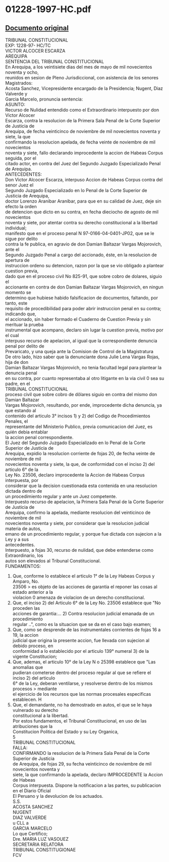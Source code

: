 
01228-1997-HC.pdf
=================
  
[Documento original](https://tc.gob.pe/jurisprudencia/1998/01228-1997-HC.pdf)  
---  
TRIBUNAL CONSTITUCIONAL  
EXP: 1228-97- HC/TC  
VICTOR ALCOCER ESCARZA  
AREQUIPA  
SENTENCIA DEL TRIBUNAL CONSTITUCIONAL  
En Arequipa, a los veintisiete dias del mes de mayo de mil novecientos noventa y ocho,  
reunidos en sesion de Pleno Jurisdiccional, con asistencia de los senores Magistrados:  
Acosta Sanchez, Vicepresidente encargado de la Presidencia; Nugent, Diaz Valverde y  
Garcia Marcelo, pronuncia sentencia:  
ASUNTO:  
Recurso de Nulidad entendido como el Extraordinario interpuesto por don Victor Alcocer  
Escarza, contra la resolucion de la Primera Sala Penal de la Corte Superior de Justicia de  
Arequipa, de fecha veinticinco de noviembre de mil novecientos noventa y siete, la que  
confirmando la resolucion apelada, de fecha veinte de noviembre de mil novecientos  
noventa y siete, fallo declarando improcedente la accion de Habeas Corpus seguida, por el  
citado actor, en contra del Juez del Segundo Juzgado Especializado Penal de Arequipa.  
ANTECEDENTES:  
Don Victor Alcocer Escarza, interpuso Accion de Habeas Corpus contra del senor Juez el  
Segundo Juzgado Especializado en lo Penal de la Corte Superior de Justicia de Arequipa,  
doctor Lorenzo Aranibar Aranibar, para que en su calidad de Juez, deje sin efecto la orden  
de detencion que dicto en su contra, en fecha dieciocho de agosto de mil novecientos  
noventa y siete, por atentar contra su derecho constitucional a la libertad individual;  
manifesto que en el proceso penal N 97-0166-04-0401-JP02, que se le sigue por delito  
contra la fe publica, en agravio de don Damian Baltazar Vargas Mojorovich, ante el  
Segundo Juzgado Penal a cargo del accionado, éste, en la resolucion de apertura de  
instruccion ordeno su detencion, razon por la que se vio obligado a plantear cuestion previa,  
dado que en el proceso civil No 825-91, que sobre cobro de dolares, siguio el  
accionante en contra de don Damian Baltazar Vargas Mojorovich, en ningun momento se  
determino que hubiese habido falsificacion de documentos, faltando, por tanto, este  
requisito de procedibilidad para poder abrir instruccion penal en su contra; indicando que,  
el accionado, sin haber formado el Cuaderno de Cuestion Previa y sin merituar la prueba  
instrumental que acompano, declaro sin lugar la cuestion previa, motivo por el cual  
interpuso recurso de apelacion, al igual que la correspondiente denuncia penal por delito de  
Prevaricato, y una queja ante la Comision de Control de la Magistratura  
De otro lado, hizo saber que la denunciante dona Julie Lena Vargas Rojas, hija de don  
Damian Baltazar Vargas Mojorovich, no tenia facultad legal para plantear la denuncia penal  
en su contra, por cuanto representaba al otro litigante en la via civil 0 sea su padre, en el  
TRIBUNAL CONSTITUCIONAL  
proceso civil que sobre cobro de dôlares siguio en contra del mismo don Damian Baltazar  
Vargas Mojorovich, resultando, por ende, improcedente dicha denuncia, ya que estando al  
contenido del articulo 3° incisos 1) y 2) del Codigo de Procedimientos Penales, el  
representante del Ministerio Publico, previa comunicacion del Juez, es quién debia entablar  
la accion penal correspondiente.  
El Juez del Segundo Juzgado Especializado en lo Penal de la Corte Superior de Justicia de  
Arequipa, expidio la resolucion corriente de fojas 20, de fecha veinte de noviembre de mil  
novecientos noventa y siete, la que, de conformidad con el inciso 2) del articulo 6° de la  
Ley No. 23506, declaro improcedente la Accion de Habeas Corpus interpuesta, por  
considerar que la decision cuestionada esta contenida en una resolucion dictada dentro de  
un procedimiento regular y ante un Juez competente.  
Interpuesto recurso de apelacion, la Primera Sala Penal de la Corte Superior de Justicia de  
Arequipa, confirmo la apelada, mediante resolucion del veinticinco de noviembre de mil  
novecientos noventa y siete, por considerar que la resolucion judicial materia de autos,  
emano de un procedimiento regular, y porque fue dictada con sujecion a la Ley y a sus  
antecedentes.  
Interpuesto, a fojas 30, recurso de nulidad, que debe entenderse como Extraordinario, los  
autos son elevados al Tribunal Constitucional.  
FUNDAMENTOS:  
1. Que, conforme lo establece el articulo 1° de la Ley Habeas Corpus y Amparo, No.  
23506 > es objeto de las acciones de garantia el reponer las cosas al estado anterior a la  
violacion 0 amenaza de violacion de un derecho constitucional.  
2. Que, el inciso 2) del Articulo 6° de la Ley No. 23506 establece que "No proceden las  
acciones de garantia:... 2) Contra resolucion judicial emanada de un procedimiento  
regular ..", como es la situacion que se da en el caso bajo examen;  
3. Que, como se desprende de las instrumentales corrientes de fojas 16 a 19, la accion  
judicial que origina la presente accion, fue llevada con sujecion al debido proceso, en  
conformidad a lo establecido por el articulo 139° numeral 3) de la vigente Constitucion;  
4. Que, ademas, el articulo 10° de la Ley N o 25398 establece que "Las anomalias que  
pudieran cometerse dentro del proceso regular al que se refiere el inciso 2) del articulo  
6° de la Ley, deberan ventilarse, y resolverse dentro de los mismos procesos > mediante  
el ejercicio de los recursos que las normas procesales especificas establecen. H  
5. Que, el demandante, no ha demostrado en autos, el que se le haya vulnerado su derecho  
constitucional a la libertad.  
Por estos fundamentos, el Tribunal Constitucional, en uso de las atribuciones que la  
Constitucion Politica del Estado y su Ley Organica,  
5  
TRIBUNAL CONSTITUCIONAL  
FALLA:  
CONFIRMANDO la resolucion de la Primera Sala Penal de la Corte Superior de Justicia  
de Arequipa, de fojas 29, su fecha veinticinco de noviembre de mil novecientos noventa y  
siete, la que confirmando la apelada, declaro IMPROCEDENTE la Accion de Habeas  
Corpus interpuesta. Dispone la notificacion a las partes, su publicacion en el Diario Oficial  
El Peruano y la devolucion de los actuados.  
S.S.  
ACOSTA SANCHEZ  
NUGENT  
DIAZ VALVERDE  
u CLL a  
GARCIA MARCELO  
Lo que Certifico;  
Dre. MARIA LUZ VASOUEZ  
SECRETARIA RELATORA  
TRIBUNAL CONSTITUGIONAE  
FCV